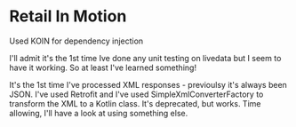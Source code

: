 # Retail In Motion
Used KOIN for dependency injection

I'll admit it's the 1st time Ive done any unit testing on livedata but I seem to have it working. So at least I've learned something!

It's the 1st time I've processed XML responses - previoulsy it's always been JSON. 
I've used Retrofit and I've used SimpleXmlConverterFactory to transform the XML to a Kotlin class. It's deprecated, but works. 
Time allowing, I'll have a look at using something else.


